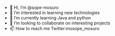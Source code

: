 - 👋 Hi, I’m @sope-mosuro
- 👀 I’m interested in learning new technologies 
- 🌱 I’m currently learning Java and python 
- 💞️ I’m looking to collaborate on interesting projects 
- 📫 How to reach me Twitter:mosope_mosuro

<!---
sope-mosuro/sope-mosuro is a ✨ special ✨ repository because its `README.md` (this file) appears on your GitHub profile.
You can click the Preview link to take a look at your changes.
--->
